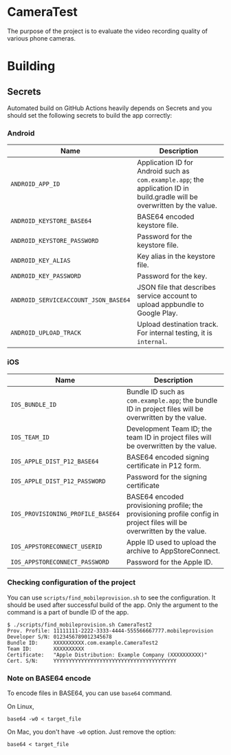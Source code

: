 # CameraTest

The purpose of the project is to evaluate the video recording quality of various phone cameras.

# Building

## Secrets

Automated build on GitHub Actions heavily depends on Secrets and you should set the following secrets to build the app correctly:

### Android

Name               | Description
-------------------|------------------------
`ANDROID_APP_ID`                    | Application ID for Android such as `com.example.app`; the application ID in build.gradle will be overwritten by the value.
`ANDROID_KEYSTORE_BASE64`           | BASE64 encoded keystore file.
`ANDROID_KEYSTORE_PASSWORD`         | Password for the keystore file.
`ANDROID_KEY_ALIAS`                 | Key alias in the keystore file.
`ANDROID_KEY_PASSWORD`              | Password for the key.
`ANDROID_SERVICEACCOUNT_JSON_BASE64`| JSON file that describes service account to upload appbundle to Google Play.
`ANDROID_UPLOAD_TRACK`              | Upload destination track. For internal testing, it is `internal`.

### iOS

Name               | Description
-------------------|------------------------
`IOS_BUNDLE_ID`                   | Bundle ID such as `com.example.app`; the bundle ID in project files will be overwritten by the value.
`IOS_TEAM_ID`                     | Development Team ID; the team ID in project files will be overwritten by the value.
`IOS_APPLE_DIST_P12_BASE64`       | BASE64 encoded signing certificate in P12 form.
`IOS_APPLE_DIST_P12_PASSWORD`     | Password for the signing certificate
`IOS_PROVISIONING_PROFILE_BASE64` | BASE64 encoded provisioning profile; the provisioning profile config in project files will be overwritten by the value.
`IOS_APPSTORECONNECT_USERID`      | Apple ID used to upload the archive to AppStoreConnect.
`IOS_APPSTORECONNECT_PASSWORD`    | Password for the Apple ID.

### Checking configuration of the project

You can use `scripts/find_mobileprovision.sh` to see the configuration. It should be used after successful build of the app. Only the argument to the command is a part of bundle ID of the app.

```
$ ./scripts/find_mobileprovision.sh CameraTest2
Prov. Profile: 11111111-2222-3333-4444-555566667777.mobileprovision
Developer S/N: 0123456789012345678
Bundle ID:     XXXXXXXXXX.com.example.CameraTest2
Team ID:       XXXXXXXXXX
Certificate:   "Apple Distribution: Example Company (XXXXXXXXXX)"
Cert. S/N:     YYYYYYYYYYYYYYYYYYYYYYYYYYYYYYYYYYYYYYYY
```

### Note on BASE64 encode

To encode files in BASE64, you can use `base64` command.

On Linux,

```
base64 -w0 < target_file
```

On Mac, you don't have `-w0` option. Just remove the option:

```
base64 < target_file
```
